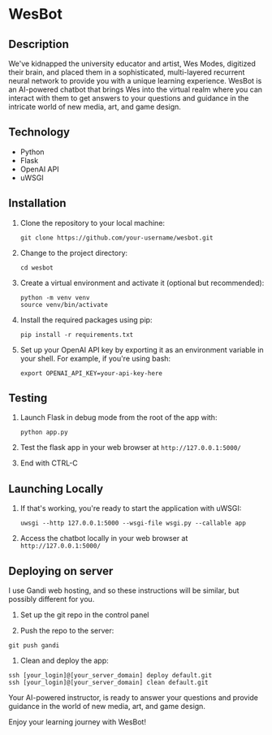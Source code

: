 # WesBot

## Description
We've kidnapped the university educator and artist, Wes Modes, digitized their brain, and placed them in a sophisticated, multi-layered recurrent neural network to provide you with a unique learning experience. WesBot is an AI-powered chatbot that brings Wes into the virtual realm where you can interact with them to get answers to your questions and guidance in the intricate world of new media, art, and game design. 

## Technology
- Python
- Flask
- OpenAI API
- uWSGI

## Installation
1. Clone the repository to your local machine:

    ```
    git clone https://github.com/your-username/wesbot.git
    ```

1. Change to the project directory:

    ```
    cd wesbot
    ```

1. Create a virtual environment and activate it (optional but recommended):

    ```
    python -m venv venv
    source venv/bin/activate
    ```

1. Install the required packages using pip:

    ```
    pip install -r requirements.txt 
    ```

1. Set up your OpenAI API key by exporting it as an environment variable in your shell. For example, if you're using bash:

    ```
    export OPENAI_API_KEY=your-api-key-here  
    ```



## Testing

1. Launch Flask in debug mode from the root of the app with:

    ```
    python app.py
    ```

1. Test the flask app in your web browser at `http://127.0.0.1:5000/`

1. End with CTRL-C

## Launching Locally

1. If that's working, you're ready to start the application with uWSGI:

    ```
    uwsgi --http 127.0.0.1:5000 --wsgi-file wsgi.py --callable app 
    ```

1. Access the chatbot locally in your web browser at `http://127.0.0.1:5000/`

## Deploying on server

I use Gandi web hosting, and so these instructions will be similar, but possibly different for you. 

1. Set up the git repo in the control panel

1. Push the repo to the server:

```
git push gandi
```

1. Clean and deploy the app:

```
ssh [your_login]@[your_server_domain] deploy default.git
ssh [your_login]@[your_server_domain] clean default.git
```

Your AI-powered instructor, is ready to answer your questions and provide guidance in the world of new media, art, and game design.

Enjoy your learning journey with WesBot!